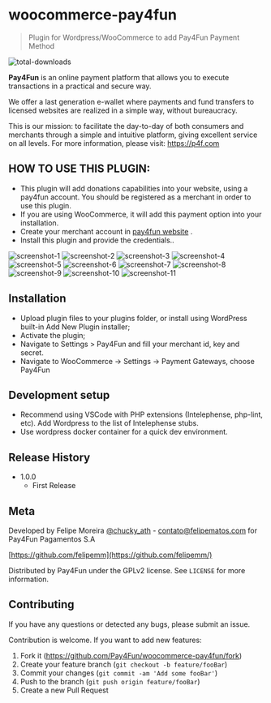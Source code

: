 # woocommerce-pay4fun

> Plugin for Wordpress/WooCommerce to add Pay4Fun Payment Method

![total-downloads]

**Pay4Fun** is an online payment platform that allows you to execute transactions in a practical and secure way.
 
We offer a last generation e-wallet where payments and fund transfers to licensed websites are realized in a simple way, without bureaucracy.
 
This is our mission: to facilitate the day-to-day of both consumers and merchants through a simple and intuitive platform, giving excellent service on all levels.
For more information, please visit: https://p4f.com

## HOW TO USE THIS PLUGIN:

* This plugin will add donations capabilities into your website, using a pay4fun account. You should be registered as a merchant in order to use this plugin.
* If you are using WooCommerce, it will add this payment option into your installation.
* Create your merchant account in [pay4fun website](https://p4f.com/#merchant "Pay4Fun Merchant") .
* Install this plugin and provide the credentials..

![screenshot-1]
![screenshot-2]
![screenshot-3]
![screenshot-4]
![screenshot-5]
![screenshot-6]
![screenshot-7]
![screenshot-8]
![screenshot-9]
![screenshot-10]
![screenshot-11]

## Installation

* Upload plugin files to your plugins folder, or install using WordPress built-in Add New Plugin installer;
* Activate the plugin;
* Navigate to Settings > Pay4Fun and fill your merchant id, key and secret.
* Navigate to WooCommerce -> Settings -> Payment Gateways, choose Pay4Fun


## Development setup

* Recommend using VSCode with PHP extensions (Intelephense, php-lint, etc). Add Wordpress to the list of Intelephense stubs.
* Use wordpress docker container for a quick dev environment.

## Release History

- 1.0.0
  - First Release

## Meta

Developed by Felipe Moreira [@chucky_ath](https://twitter.com/chucky_ath) - contato@felipematos.com for Pay4Fun Pagamentos S.A

[https://github.com/felipemm](https://github.com/felipemm/)

Distributed by Pay4Fun under the GPLv2 license. See `LICENSE` for more information.


## Contributing

If you have any questions or detected any bugs, please submit an issue.

Contribution is welcome. If you want to add new features:
1. Fork it (<https://github.com/Pay4Fun/woocommerce-pay4fun/fork>)
2. Create your feature branch (`git checkout -b feature/fooBar`)
3. Commit your changes (`git commit -am 'Add some fooBar'`)
4. Push to the branch (`git push origin feature/fooBar`)
5. Create a new Pull Request

<!-- Markdown link & img dfn's -->

[total-downloads]: https://img.shields.io/github/downloads/Pay4Fun/woocommerce-pay4fun/total
[screenshot-1]: https://github.com/Pay4Fun/woocommerce-pay4fun/raw/master/assets/screenshot-1.png
[screenshot-2]: https://github.com/Pay4Fun/woocommerce-pay4fun/raw/master/assets/screenshot-2.png
[screenshot-3]: https://github.com/Pay4Fun/woocommerce-pay4fun/raw/master/assets/screenshot-3.png
[screenshot-4]: https://github.com/Pay4Fun/woocommerce-pay4fun/raw/master/assets/screenshot-4.png
[screenshot-5]: https://github.com/Pay4Fun/woocommerce-pay4fun/raw/master/assets/screenshot-5.png
[screenshot-6]: https://github.com/Pay4Fun/woocommerce-pay4fun/raw/master/assets/screenshot-6.png
[screenshot-7]: https://github.com/Pay4Fun/woocommerce-pay4fun/raw/master/assets/screenshot-7.png
[screenshot-8]: https://github.com/Pay4Fun/woocommerce-pay4fun/raw/master/assets/screenshot-8.png
[screenshot-9]: https://github.com/Pay4Fun/woocommerce-pay4fun/raw/master/assets/screenshot-9.png
[screenshot-10]: https://github.com/Pay4Fun/woocommerce-pay4fun/raw/master/assets/screenshot-10.png
[screenshot-11]: https://github.com/Pay4Fun/woocommerce-pay4fun/raw/master/assets/screenshot-11.png


